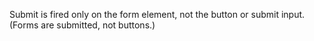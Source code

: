 Submit is fired only on the form element, not the button or submit input. (Forms are submitted, not buttons.)